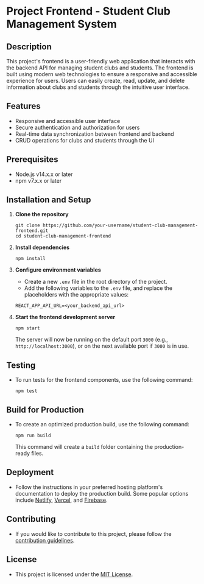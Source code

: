 # Project Frontend - Student Club Management System

## Description

This project's frontend is a user-friendly web application that interacts with the backend API for managing student clubs and students. The frontend is built using modern web technologies to ensure a responsive and accessible experience for users. Users can easily create, read, update, and delete information about clubs and students through the intuitive user interface.

## Features

- Responsive and accessible user interface
- Secure authentication and authorization for users
- Real-time data synchronization between frontend and backend
- CRUD operations for clubs and students through the UI

## Prerequisites

- Node.js v14.x.x or later
- npm v7.x.x or later

## Installation and Setup

1. **Clone the repository**

   ```
   git clone https://github.com/your-username/student-club-management-frontend.git
   cd student-club-management-frontend
   ```

2. **Install dependencies**

   ```
   npm install
   ```

3. **Configure environment variables**

   - Create a new `.env` file in the root directory of the project.
   - Add the following variables to the `.env` file, and replace the placeholders with the appropriate values:

   ```
   REACT_APP_API_URL=<your_backend_api_url>
   ```

4. **Start the frontend development server**

   ```
   npm start
   ```

   The server will now be running on the default port `3000` (e.g., `http://localhost:3000`), or on the next available port if `3000` is in use.

## Testing

- To run tests for the frontend components, use the following command:

  ```
  npm test
  ```

## Build for Production

- To create an optimized production build, use the following command:

  ```
  npm run build
  ```

  This command will create a `build` folder containing the production-ready files.

## Deployment

- Follow the instructions in your preferred hosting platform's documentation to deploy the production build. Some popular options include [Netlify](https://www.netlify.com/), [Vercel](https://vercel.com/), and [Firebase](https://firebase.google.com/).

## Contributing

- If you would like to contribute to this project, please follow the [contribution guidelines](./CONTRIBUTING.md).

## License

- This project is licensed under the [MIT License](./LICENSE).
